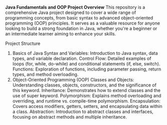 **Java Fundamentals and OOP Project
Overview**
This repository is a comprehensive Java project designed to cover a wide range of programming concepts, from basic syntax to advanced object-oriented programming (OOP) principles. It serves as a valuable resource for anyone looking to build a strong foundation in Java, whether you're a beginner or an intermediate learner aiming to enhance your skills.

Project Structure
1. Basics of Java
Syntax and Variables: Introduction to Java syntax, data types, and variable declaration.
Control Flow: Detailed examples of loops (for, while, do-while) and conditional statements (if, else, switch).
Functions: Exploration of functions, including parameter passing, return types, and method overloading.
2. Object-Oriented Programming (OOP)
Classes and Objects: Understanding classes, objects, constructors, and the significance of this keyword.
Inheritance: Demonstrates how to extend classes and the use of super keyword.
Polymorphism: Explains method overloading and overriding, and runtime vs. compile-time polymorphism.
Encapsulation: Covers access modifiers, getters, setters, and encapsulating data within a class.
Abstraction: Introduction to abstract classes and interfaces, focusing on abstract methods and multiple inheritance.
